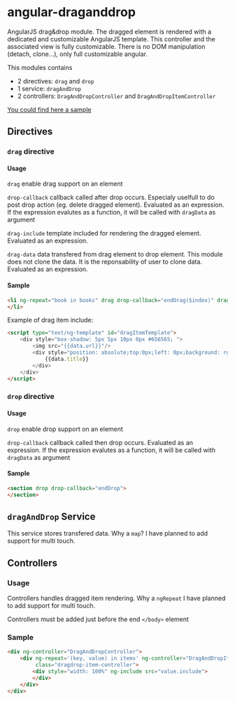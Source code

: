 angular-draganddrop
===================

AngularJS drag&amp;drop module. The dragged element is rendered with a dedicated and customizable AngularJS template. This controller and the associated view is fully customizable.
There is no DOM manipulation (detach, clone...), only full customizable angular.


This modules contains 
- 2 directives: `drag` and `drop`
- 1 service: `dragAndDrop`
- 2 controllers: `DragAndDropController` and `DragAndDropItemController`


[You could find here a sample](http://embed.plnkr.co/o2YCbCDS6ZXfykSGAkL4/preview)

## Directives

### `drag` directive

#### Usage

`drag` enable drag support on an element

`drop-callback` callback called after drop occurs. Especialy uselfull to do post drop action (eg. delete dragged element). Evaluated as an expression. If the expression evalutes as a function, it will be called with `dragData` as argument

`drag-include` template included for rendering the dragged element. Evaluated as an expression.

`drag-data` data transfered from drag element to drop element. This module does not clone the data. It is the reponsability of user to clone data. Evaluated as an expression.


#### Sample
```html
<li ng-repeat="book in books" drag drop-callback="endDrag($index)" drag-include="'dragItemTemplate'" drag-data="book">
</li>
```

Example of drag item include:

```html
<script type="text/ng-template" id="dragItemTemplate">
    <div style="box-shadow: 5px 5px 10px 0px #656565; ">
        <img src="{{data.url}}"/>
        <div style="position: absolute;top:0px;left: 0px;background: rgba(255,255,255,0.8);width: 100%">
            {{data.title}}
        </div>
    </div>
</script>
```


### `drop` directive

#### Usage

`drop` enable drop support on an element

`drop-callback` callback called then drop occurs. Evaluated as an expression. If the expression evalutes as a function, it will be called with `dragData` as argument

#### Sample

```html
<section drop drop-callback="endDrop">
</section>
```


## `dragAndDrop` Service

This service stores transfered data. 
Why a `map`? I have planned to add support for multi touch.


## Controllers

### Usage

Controllers handles dragged item rendering. 
Why a `ngRepeat`  I have planned to add support for multi touch.

Controllers must be added just before the end `</body>` element

### Sample

```html
<div ng-controller="DragAndDropController">
    <div ng-repeat='(key, value) in items' ng-controller="DragAndDropItemController" ng-init="init(value.data)"
         class="dragdrop-item-controller">
        <div style="width: 100%" ng-include src="value.include">
        </div>
    </div>
</div>
```





